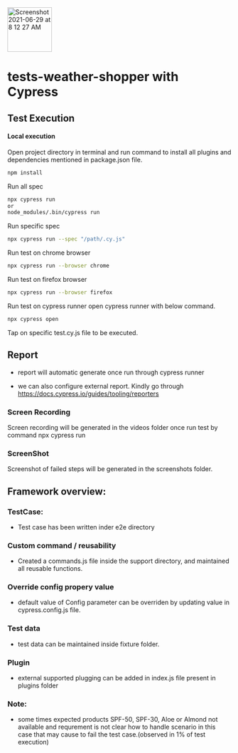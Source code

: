 <img width="100" alt="Screenshot 2021-06-29 at 8 12 27 AM" src="https://user-images.githubusercontent.com/39675511/123728969-d2a87b00-d8b1-11eb-9ece-558d4021f816.png">

# tests-weather-shopper with Cypress

## Test Execution

####  Local execution

Open project directory in terminal and run command to install all plugins and dependencies mentioned in package.json file.
```sh
npm install 
```
Run all spec 
```sh
npx cypress run
or
node_modules/.bin/cypress run
```
Run specific spec 
```sh
npx cypress run --spec "/path/.cy.js"
```
Run test on chrome browser
```sh
npx cypress run --browser chrome
```

Run test on firefox browser
```sh
npx cypress run --browser firefox
```
Run test on cypress runner
open cypress runner with below command.
```sh
npx cypress open
```
Tap on specific test.cy.js file to be executed.
## Report 

- report will automatic generate once run through cypress runner 

- we can also configure external report. Kindly go through https://docs.cypress.io/guides/tooling/reporters

### Screen Recording
Screen recording will be generated in the videos folder once run test by command npx cypress run

### ScreenShot
Screenshot of failed steps will be generated in the screenshots folder.


## Framework overview:

### TestCase:
- Test case has been written inder e2e directory

### Custom command / reusability
- Created a commands.js file inside the support directory, and maintained all reusable functions.

### Override config propery value
- default value of Config parameter can be overriden  by updating value in cypress.config.js file.
### Test data
- test data can be  maintained inside fixture folder.
### Plugin
- external supported plugging can be added in index.js file present in plugins folder


### Note:
- some times expected products SPF-50, SPF-30, Aloe or Almond not available and requrement is not clear how to handle scenario in this case that may cause to fail the test case.(observed in 1% of test execution)
